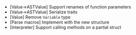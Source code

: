 - [Value->ASTValue] Support renames of function parameters
- [Value->ASTValue] Serialize traits
- [Value] Remove `Variable` type
- [Parse macros] Implement with the new structure
- [Interpreter] Support calling methods on a partial struct
